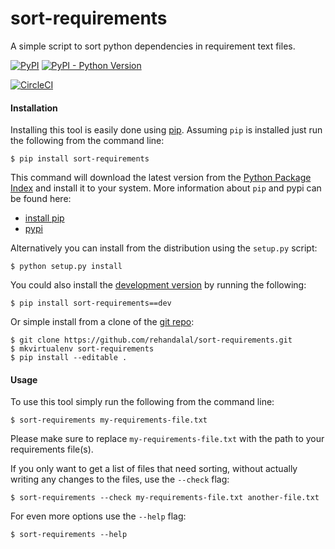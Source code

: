 sort-requirements
=================

A simple script to sort python dependencies in requirement text files.

[![PyPI](https://img.shields.io/pypi/v/sort-requirements.svg)](https://pypi.org/project/sort-requirements/)
[![PyPI - Python Version](https://img.shields.io/pypi/pyversions/sort-requirements.svg)](https://pypi.org/project/sort-requirements/)

[![CircleCI](https://img.shields.io/circleci/project/github/rehandalal/sort-requirements.svg)](https://circleci.com/gh/rehandalal/sort-requirements)


#### Installation

Installing this tool is easily done using [pip](https://github.com/pypa/pip). 
Assuming `pip` is installed just run the following from the command line:

```
$ pip install sort-requirements
```

This command will download the latest version from the
[Python Package Index](https://pypi.org/project/sort-requirements/)
and install it to your system. More information about `pip` and pypi can be
found here:

* [install pip](https://pip.pypa.io/en/latest/installing.html)
* [pypi](https://pypi.python.org/pypi)

Alternatively you can install from the distribution using the `setup.py`
script:

```
$ python setup.py install
```

You could also install the 
[development version](https://github.com/rehandalal/sort-requirements/tarball/master#egg=sort-requirements-dev)
by running the following:

```
$ pip install sort-requirements==dev
```

Or simple install from a clone of the 
[git repo](https://github.com/rehandalal/sort-requirements/):

```
$ git clone https://github.com/rehandalal/sort-requirements.git
$ mkvirtualenv sort-requirements
$ pip install --editable .
```


#### Usage

To use this tool simply run the following from the command line:

```
$ sort-requirements my-requirements-file.txt
```

Please make sure to replace `my-requirements-file.txt` with the path to your
requirements file(s).

If you only want to get a list of files that need sorting, without actually
writing any changes to the files, use the `--check` flag:

```
$ sort-requirements --check my-requirements-file.txt another-file.txt
```

For even more options use the `--help` flag:

```
$ sort-requirements --help
```
